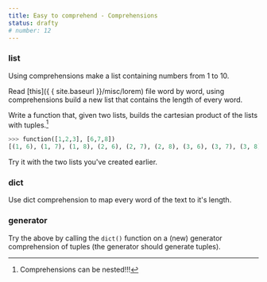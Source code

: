 ```yaml
---
title: Easy to comprehend - Comprehensions
status: drafty
# number: 12
---
```


### list

Using comprehensions make a list containing numbers from 1 to 10.

Read [this]({   { site.baseurl }}/misc/lorem) file word by word, using comprehensions build a new list that contains the length of every word.

Write a function that, given two lists, builds the cartesian product of the lists with tuples.[^nested]

```python
>>> function([1,2,3], [6,7,8])
[(1, 6), (1, 7), (1, 8), (2, 6), (2, 7), (2, 8), (3, 6), (3, 7), (3, 8)]
```

Try it with the two lists you've created earlier.

[^nested]:
    Comprehensions can be nested!!!

### dict

Use dict comprehension to map every word of the text to it's length.

### generator

Try the above by calling the `dict()` function on a (new) generator comprehension of tuples (the generator should generate tuples).

